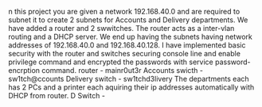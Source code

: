 n this project you are given a network 192.168.40.0 and are required to subnet it to create 2 subnets for Accounts and Delivery departments.
We have added a router and 2 swwitches.
The router acts as a inter-vlan routing and a DHCP server.
We end up having the subnets having network addresses of 192.168.40.0 and 192.168.40.128.
I have implemented basic security with the router and switches securing console line and enable privilege command and encrypted the passwords with service password-encrption command.
router - mainr0ut3r
Accounts swicth - sw1tch@ccounts
Delivery switch - sw1tchd3livery
The departments each has 2 PCs and a printer each aquiring their ip addresses automatically with DHCP from router.
D
Switch -
